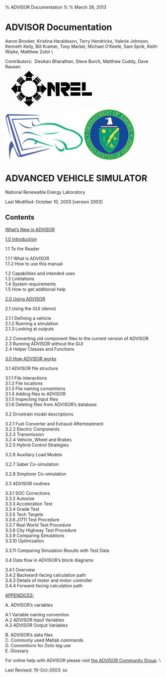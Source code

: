 % ADVISOR Documentation
% 
% March 26, 2013

# ADVISOR Documentation

Aaron Brooker, Kristina Haraldsson, Terry Hendricks, Valerie Johnson,
Kenneth Kelly, Bill Kramer, Tony Markel, Michael O’Keefe, Sam Sprik,
Keith Wipke, Matthew Zolot \

Contributors:  Desikan Bharathan, Steve Burch, Matthew Cuddy, Dave
Rausen \
  
![](nrellogo.gif)
<img src="ADVISOR_logo.gif" width="250"/>
![](DOE%20color.gif)

# ADVANCED VEHICLE SIMULATOR

National Renewable Energy Laboratory

Last Modified: October 10, 2003 [version 2003]

## Contents

[What’s New in ADVISOR](whats_new.html)

[1.0 Introduction](advisor_ch1.html)

1.1 To the Reader

1.1.1 What is ADVISOR \
 1.1.2 How to use this manual

1.2 Capabilities and intended uses \
 1.3 Limitations \
 1.4 System requirements \
 1.5 How to get additional help

[2.0 Using ADVISOR](advisor_ch2.html)

2.1 Using the GUI (demo)

2.1.1 Defining a vehicle \
 2.1.2 Running a simulation \
 2.1.3 Looking at outputs

2.2 Converting old component files to the current version of ADVISOR \
 2.3 Running ADVISOR without the GUI\
 2.4 Helper Classes and Functions

[3.0 How ADVISOR works](advisor_ch3.html)

3.1 ADVISOR file structure

3.1.1 File interactions \
 3.1.2 File locations \
 3.1.3 File naming conventions \
 3.1.4 Adding files to ADVISOR \
 3.1.5 Inspecting input files \
 3.1.6 Deleting files from ADVISOR’s database

3.2 Drivetrain model descriptions

3.2.1 Fuel Converter and Exhaust Aftertreatment \
 3.2.2 Electric Components \
 3.2.3 Transmission \
 3.2.4 Vehicle, Wheel and Brakes \
 3.2.5 Hybrid Control Strategies

3.2.6 Auxiliary Load Models

3.2.7 Saber Co-simulation

3.2.8 Simplorer Co-simulation

3.3 ADVISOR routines

3.3.1 SOC Corrections \
 3.3.2 Autosize \
 3.3.3 Acceleration Test \
 3.3.4 Grade Test \
 3.3.5 Tech Targets \
 3.3.6 J1711 Test Procedure \
 3.3.7 Real World Test Procedure \
 3.3.8 City Highway Test Procedure \
 3.3.9 Comparing Simulations \
 3.3.10 Optimization

3.3.11 Comparing Simulation Results with Test Data

3.4 Data flow in ADVISOR’s block diagrams

3.4.1 Overview \
 3.4.2 Backward-facing calculation path \
 3.4.3 Details of motor and motor controller \
 3.4.4 Forward-facing calculation path

[APPENDICES:](advisor_appendices.html)

A. ADVISOR’s variables

A.1 Variable naming convention \
 A.2 ADVISOR Input Variables \
 A.3 ADVISOR Output Variables

B. ADVISOR’s data files \
 C. Commonly used Matlab commands \
 D. Conventions for Goto tag use \
 E. Glossary

For online help with ADVISOR please visit
[the ADVISOR Community Group](https://groups.google.com/group/adv-vehicle-sim). \

Last Revised: 10-Oct-2003: ss
